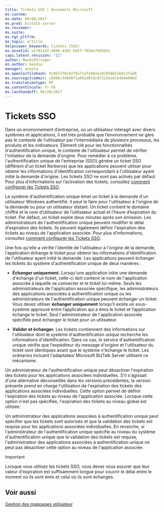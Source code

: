 ```yaml
---
title: Tickets SSO | Documents Microsoft
ms.custom: 
ms.date: 06/08/2017
ms.prod: biztalk-server
ms.reviewer: 
ms.suite: 
ms.tgt_pltfrm: 
ms.topic: article
helpviewer_keywords: tickets [SSO]
ms.assetid: acf01422-4696-4301-b85f-7026e792bb5c
caps.latest.revision: "11"
author: MandiOhlinger
ms.author: mandia
manager: anneta
ms.openlocfilehash: 9c0bf2f9c8278a71afd48da10195802169c3fad0
ms.sourcegitcommit: cb908c540d8f1a692d01dc8f313e16cb4b4e696d
ms.translationtype: MT
ms.contentlocale: fr-FR
ms.lasthandoff: 09/20/2017
---
```

# <a name="sso-tickets"></a>Tickets SSO
Dans un environnement d’entreprise, où un utilisateur interagit avec divers systèmes et applications, il est très probable que l’environnement ne gère pas le contexte de l’utilisateur par l’intermédiaire de plusieurs processus, les produits et les ordinateurs. Élément clé pour les fonctionnalités d'authentification unique, le contexte de l'utilisateur permet de vérifier l'initiateur de la demande d'origine. Pour remédier à ce problème, l'authentification unique de l'entreprise (SSO) génère un ticket SSO (différent d'un ticket Kerberos) que les applications peuvent utiliser pour obtenir les informations d'identification correspondant à l'utilisateur ayant initié la demande d'origine. Les tickets SSO ne sont pas activés par défaut. Pour plus d’informations sur l’activation des tickets, consultez [comment configurer les Tickets SSO](../core/how-to-configure-the-sso-tickets.md).  
  
 Le système d'authentification unique émet un ticket à la demande d'un utilisateur Windows authentifié. Il peut le faire pour l'utilisateur à l'origine de la demande ou pour un utilisateur distant. Un ticket contient le domaine chiffré et le nom d’utilisateur de l’utilisateur actuel et l’heure d’expiration du ticket. Par défaut, un ticket expire deux minutes après son émission. Les administrateurs de l'authentification unique peuvent modifier le délai d'expiration des tickets. Ils peuvent également définir l'expiration des tickets au niveau de l'application associée. Pour plus d’informations, consultez [comment configurer les Tickets SSO](../core/how-to-configure-the-sso-tickets.md).  
  
 Une fois qu'elle a vérifié l'identité de l'utilisateur à l'origine de la demande, l'application échange le ticket pour obtenir les informations d'identification de l'utilisateur ayant initié la demande. Les applications peuvent échanger les tickets du système d'authentification unique de deux manières :  
  
-   **Échanger uniquement.** Lorsqu'une application initie une demande d'échange d'un ticket, celle-ci doit contenir le nom de l'application associée à laquelle se connecter et le ticket lui-même. Seuls les administrateurs de l'application associée spécifique, les administrateurs des applications associées à authentification unique ou les administrateurs de l'authentification unique peuvent échanger un ticket. Vous devez utiliser **échanger uniquement** lorsqu’il existe un sous-système approuvé entre l’application qui a émis le ticket et l’application échange le ticket. Seul l'administrateur de l'application associée spécifiée peut échanger le ticket pour un utilisateur.  
  
-   **Valider et échanger.** Les tickets contiennent des informations sur l'utilisateur dont le système d'authentification unique recherche les informations d'identification. Dans ce cas, le service d'authentification unique vérifie que l'expéditeur du message d'origine et l'utilisateur du ticket sont identiques avant que le système n'échange le ticket. Les scénarios incluant l'adaptateur Microsoft BizTalk Server utilisent ce mécanisme.  
  
 Un administrateur de l'authentification unique peut désactiver l'expiration des tickets pour les applications associées individuelles. S'il s'agissait d'une alternative déconseillée dans les versions précédentes, la version présente prend en charge l'utilisation de l'expiration des tickets des applications associées individuelles. Cette option permet de définir l'expiration des tickets au niveau de l'application associée. Lorsque cette option n'est pas spécifiée, l'expiration des tickets au niveau global est utilisée.  
  
 Un administrateur des applications associées à authentification unique peut spécifier que les tickets sont autorisés et que la validation des tickets est requise pour les applications associées individuelles. En revanche, si l'administrateur de l'authentification unique spécifie au niveau du système d'authentification unique que la validation des tickets est requise, l'administrateur des applications associées à authentification unique ne peut pas désactiver cette option au niveau de l'application associée.  
  
> [!IMPORTANT]
>  Lorsque vous utilisez les tickets SSO, vous devez vous assurer que leur valeur d'expiration est suffisamment longue pour couvrir le délai entre le moment où ils sont émis et celui où ils sont échangés.  
  
## <a name="see-also"></a>Voir aussi  
 [Gestion des mappages utilisateur](../core/managing-user-mappings.md)